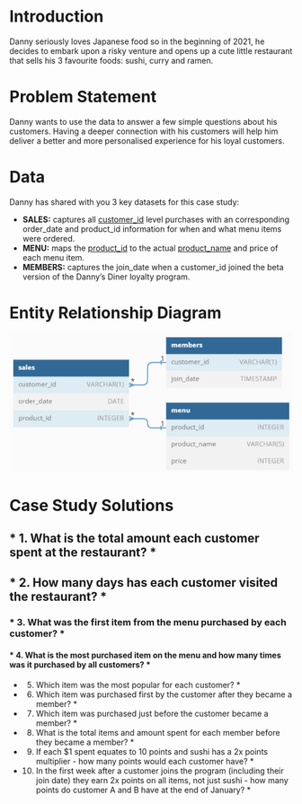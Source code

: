 # Introduction

Danny seriously loves Japanese food so in the beginning of 2021, he decides to embark upon a risky venture and opens up a cute little restaurant that sells his 3 favourite foods: sushi, curry and ramen.

# Problem Statement

Danny wants to use the data to answer a few simple questions about his customers. Having a deeper connection with his customers will help him deliver a better and more personalised experience for his loyal customers.

# Data

Danny has shared with you 3 key datasets for this case study:
* **SALES:** captures all <u>customer_id</u> level purchases with an corresponding order_date and product_id information for when and what menu items were ordered.
* **MENU:** maps the [product_id]() to the actual [product_name]() and price of each menu item.
* **MEMBERS:** captures the join_date when a customer_id joined the beta version of the Danny’s Diner loyalty program.

# Entity Relationship Diagram

![ER_Diagram](ER_Diagram.png)

# Case Study Solutions

## * 1.	What is the total amount each customer spent at the restaurant? *
## * 2.	How many days has each customer visited the restaurant? *
### * 3.	What was the first item from the menu purchased by each customer? *
#### * 4.	What is the most purchased item on the menu and how many times was it purchased by all customers? *
* 5.	Which item was the most popular for each customer? *
* 6.	Which item was purchased first by the customer after they became a member? *
* 7.	Which item was purchased just before the customer became a member? *
* 8.	What is the total items and amount spent for each member before they became a member? *
* 9.	If each $1 spent equates to 10 points and sushi has a 2x points multiplier - how many points would each customer have? *
* 10.	In the first week after a customer joins the program (including their join date) they earn 2x points on all items, not just sushi - how many points do customer A and B have at the end of January? *

